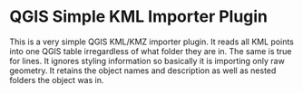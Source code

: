 # QGIS Simple KML Importer Plugin

This is a very simple QGIS KML/KMZ importer plugin. It reads all KML points into one QGIS table irregardless of what folder they are in. The same is true for lines. It ignores styling information so basically it is importing only raw geometry. It retains the object names and description as well as nested folders the object was in.
